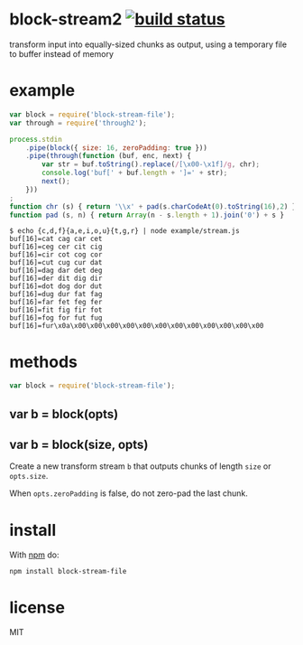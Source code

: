 # block-stream2 [![build status](https://secure.travis-ci.org/brendanashworth/block-stream-file.png)](http://travis-ci.org/brendanashworth/block-stream-file)

transform input into equally-sized chunks as output, using a temporary file to buffer instead of memory

# example

``` js
var block = require('block-stream-file');
var through = require('through2');

process.stdin
    .pipe(block({ size: 16, zeroPadding: true }))
    .pipe(through(function (buf, enc, next) {
        var str = buf.toString().replace(/[\x00-\x1f]/g, chr);
        console.log('buf[' + buf.length + ']=' + str);
        next();
    }))
;
function chr (s) { return '\\x' + pad(s.charCodeAt(0).toString(16),2) }
function pad (s, n) { return Array(n - s.length + 1).join('0') + s }
```

```
$ echo {c,d,f}{a,e,i,o,u}{t,g,r} | node example/stream.js
buf[16]=cat cag car cet 
buf[16]=ceg cer cit cig 
buf[16]=cir cot cog cor 
buf[16]=cut cug cur dat 
buf[16]=dag dar det deg 
buf[16]=der dit dig dir 
buf[16]=dot dog dor dut 
buf[16]=dug dur fat fag 
buf[16]=far fet feg fer 
buf[16]=fit fig fir fot 
buf[16]=fog for fut fug 
buf[16]=fur\x0a\x00\x00\x00\x00\x00\x00\x00\x00\x00\x00\x00\x00
```

# methods

``` js
var block = require('block-stream-file');
```

## var b = block(opts)
## var b = block(size, opts)

Create a new transform stream `b` that outputs chunks of length `size` or
`opts.size`.

When `opts.zeroPadding` is false, do not zero-pad the last chunk.

# install

With [npm](https://npmjs.org) do:

```
npm install block-stream-file
```

# license

MIT
